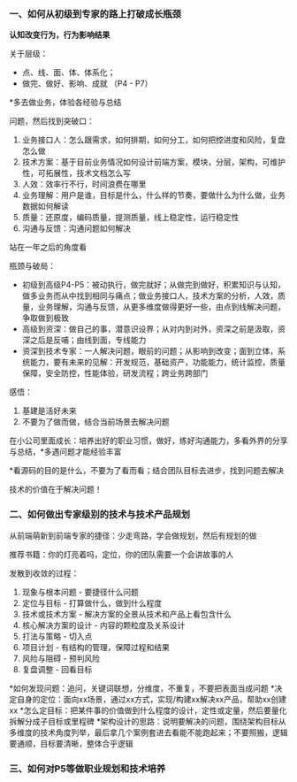 ### 一、如何从初级到专家的路上打破成长瓶颈

**认知改变行为，行为影响结果**

关于层级：
- 点、线、面、体、体系化；
- 做完、做好、影响、成就 （P4 - P7）

*多去做业务，体验各经验与总结

问题，然后找到突破口：
1. 业务接口人：怎么跟需求，如何排期，如何分工，如何把控进度和风险，复盘怎么做
2. 技术方案：基于目前业务情况如何设计前端方案，模块，分层，架构，可维护性，可拓展性，技术文档怎么写
3. 人效：效率行不行，时间浪费在哪里
4. 业务理解：用户是谁，目标是什么，什么样的节奏，要做什么为什么做，业务数据如何解读
5. 质量：还原度，编码质量，提测质量，线上稳定性，运行稳定性
6. 沟通与反馈：沟通问题如何解决

站在一年之后的角度看

瓶颈与破局：
- 初级到高级P4-P5：被动执行，做完就好；从做完到做好，积累知识与认知，做多业务而从中找到相同与痛点；做业务接口人，技术方案的分析，人效，质量，业务理解，沟通与反馈，从更多维度做得更好一些，由点到线解决问题，争取做到极致
- 高级到资深：做自己的事，潜意识设界；从对内到对外，资深之前是汲取，资深之后是反哺；由线到面，专线能力
- 资深到技术专家：一人解决问题，眼前的问题；从影响到改变；面到立体，系统能力，要有未来的见解：开发规范，基础资产，功能能力，统计监控，质量保障，安全防控，性能体验，研发流程；跨业务跨部门

感悟：
1. 基建是活好未来
2. 不要为了做而做，结合当前场景去解决问题


在小公司里面成长：培养出好的职业习惯，做好，练好沟通能力，多看外界的分享与总结，*多遇问题才能经验丰富

*看源码的目的是什么，不要为了看而看；结合团队目标去进步，找到问题去解决

技术的价值在于解决问题！

### 二、如何做出专家级别的技术与技术产品规划

从前端萌新到前端专家的捷径：少走弯路，学会做规划，然后有规划的做

推荐书籍：你的灯亮着吗，定位，你的团队需要一个会讲故事的人

发散到收敛的过程：
1. 现象与根本问题 - 要捷径什么问题
2. 定位与目标 - 打算做什么，做到什么程度
3. 技术或技术方案 - 解决方案的全景从技术和产品上看包含什么
4. 核心解决方案的设计 - 内容的颗粒度及关系设计
5. 打法与策略 - 切入点
6. 项目计划 - 有结构的管理，保障过程和结果
7. 风险与阻碍 - 预判风险
8. 复盘调整 - 回看目标

*如何发现问题：追问，关键词联想，分维度，不重复，不要把表面当成问题
*决定自身的定位：面向xx场景，通过xx方式，实现/构建xx解决xx产品，帮助xx创建xx
*怎么定目标：把某件事的价值做到什么程度的设计，定性或定量，然后要量化拆解分成子目标或里程碑
*架构设计的思路：说明要解决的问题，围绕架构目标从多维度的技术角度列举，最后拿几个案例套进去看能不能跑起来；不要照搬，逻辑要通顺，目标要清晰，整体合乎逻辑

### 三、如何对P5等做职业规划和技术培养


